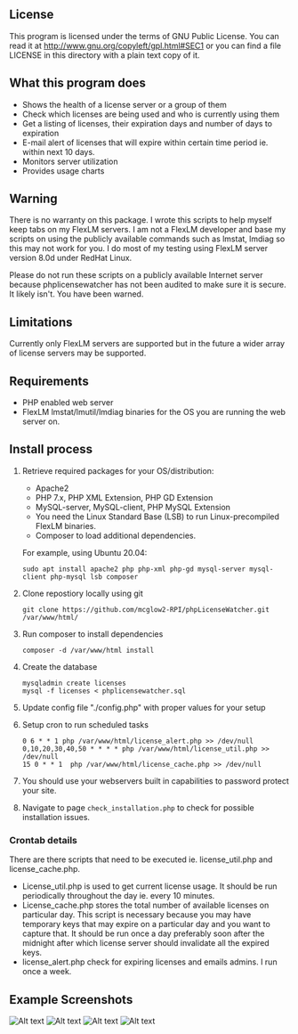 ## License

   This program is licensed under the terms of GNU Public License. You can read it at http://www.gnu.org/copyleft/gpl.html#SEC1 or you can find a file LICENSE in this directory with a plain text copy of it.

## What this program does

* Shows the health of a license server or a group of them
* Check which licenses are being used and who is currently using them
* Get a listing of licenses, their expiration days and number of days to expiration
* E-mail alert of licenses that will expire within certain time period ie. within next 10 days.
* Monitors server utilization
* Provides usage charts

## Warning

   There is no warranty on this package. I wrote this scripts to help myself
   keep tabs on my FlexLM servers. I am not a FlexLM developer and base my
   scripts on using the publicly available commands such as lmstat, lmdiag so
   this may not work for you. I do most of my testing using FlexLM server
   version 8.0d under RedHat Linux.

   Please do not run these scripts on a publicly available Internet server
   because phplicensewatcher has not been audited to make sure it is secure.
   It likely isn't. You have been warned.

## Limitations

   Currently only FlexLM servers are supported but in the future a wider array of license servers may be supported.

## Requirements

* PHP enabled web server
* FlexLM lmstat/lmutil/lmdiag binaries for the OS you are running the web server on.

## Install process
1. Retrieve required packages for your OS/distribution:
   * Apache2
   * PHP 7.x, PHP XML Extension, PHP GD Extension
   * MySQL-server, MySQL-client, PHP MySQL Extension
   * You need the Linux Standard Base (LSB) to run Linux-precompiled FlexLM binaries.
   * Composer to load additional dependencies.

   For example, using Ubuntu 20.04:
   ```
   sudo apt install apache2 php php-xml php-gd mysql-server mysql-client php-mysql lsb composer
   ```
2. Clone repostiory locally using git
   ```
   git clone https://github.com/mcglow2-RPI/phpLicenseWatcher.git /var/www/html/
   ```
3. Run composer to install dependencies
   ```
   composer -d /var/www/html install
   ```
4. Create the database
   ```
   mysqladmin create licenses
   mysql -f licenses < phplicensewatcher.sql
   ```
5. Update config file "./config.php" with proper values for your setup
6. Setup cron to run scheduled tasks
   ```
   0 6 * * 1 php /var/www/html/license_alert.php >> /dev/null
   0,10,20,30,40,50 * * * * php /var/www/html/license_util.php >> /dev/null
   15 0 * * 1  php /var/www/html/license_cache.php >> /dev/null
   ```
7. You should use your webservers built in capabilities to password protect your site.
8. Navigate to page `check_installation.php` to check for possible installation issues.

### Crontab details

There are there scripts that need to be executed ie. license_util.php and license_cache.php.

* License_util.php is used to get current license usage. It should be run periodically throughout the day ie. every 10 minutes.
* License_cache.php stores the total number of available licenses on particular day. This script is necessary because you may have temporary keys that may expire on a particular day and you want to capture that. It should be run once a day preferably soon after the midnight after which license server should invalidate all the expired keys.
* license_alert.php check for expiring licenses and emails admins.  I run once a week.



## Example Screenshots
![Alt text](https://github.com/rpi-dotcio/phpLicenseWatcher/raw/assets/screenshot1.png?raw=true "List of license servers")
![Alt text](https://github.com/rpi-dotcio/phpLicenseWatcher/raw/assets/screenshot2.png?raw=true "List of features and licenses in use")
![Alt text](https://github.com/rpi-dotcio/phpLicenseWatcher/raw/assets/screenshot3.png?raw=true "License usage statistics")
![Alt text](https://github.com/rpi-dotcio/phpLicenseWatcher/raw/assets/screenshot4.png?raw=true "License usage statistics")
